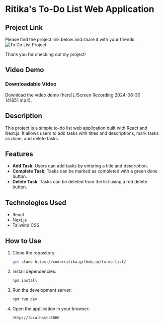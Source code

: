 # Ritika's To-Do List Web Application

## Project Link

Please find the project link below and share it with your friends:
![To Do List Project]((https://coderritika.github.io/to-do-list/)) <!-- Replace with your project link -->


Thank you for checking out my project! 

## Video Demo

### Downloadable Video

Download the video demo [here](./Screen Recording 2024-06-30 141651.mp4).


## Description
This project is a simple to-do list web application built with React and Next.js. It allows users to add tasks with titles and descriptions, mark tasks as done, and delete tasks.

## Features
- **Add Task**: Users can add tasks by entering a title and description.
- **Complete Task**: Tasks can be marked as completed with a green done button.
- **Delete Task**: Tasks can be deleted from the list using a red delete button.

## Technologies Used
- React
- Next.js
- Tailwind CSS

## How to Use
1. Clone the repository:
   ```sh
   git clone https://coderritika.github.io/to-do-list/

2. Install dependencies:
   ```sh
   npm install

3. Run the development server:
   ```sh
   npm run dev

4. Open the application in your browser:
   ```sh
   http://localhost:3000
